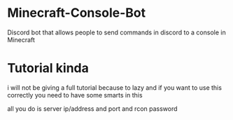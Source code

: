 # Minecraft-Console-Bot
Discord bot that allows people to send commands in discord to a console in Minecraft

# Tutorial kinda
i will not be giving a full tutorial because to lazy
and if you want to use this correctly you need to have some smarts in this

all you do is server ip/address and port and rcon password
